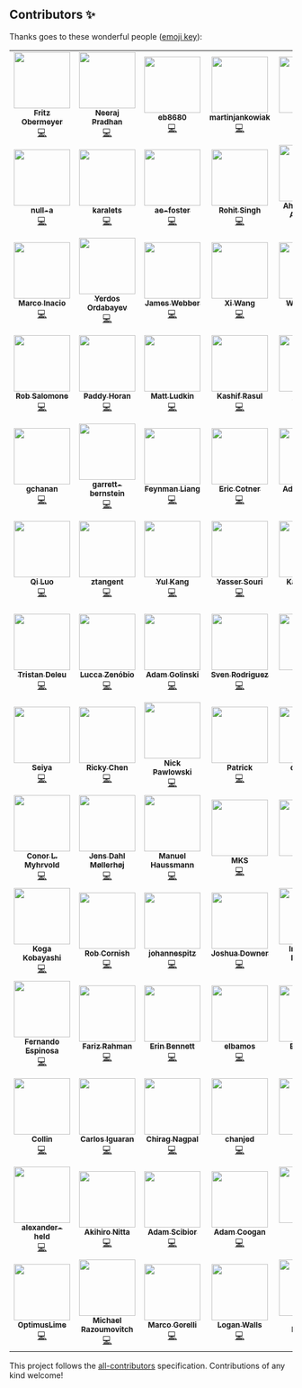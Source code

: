 
## Contributors ✨

Thanks goes to these wonderful people ([emoji key](https://allcontributors.org/docs/en/emoji-key)):

<!-- ALL-CONTRIBUTORS-LIST:START - Do not remove or modify this section -->
<!-- prettier-ignore-start -->
<!-- markdownlint-disable -->
<table>
  <tr>
    <td align="center"><a href="http://fritzo.org/"><img src="https://avatars0.githubusercontent.com/u/648532?v=4?s=100" width="100px;" alt=""/><br /><sub><b>Fritz Obermeyer</b></sub></a><br /><a href="https://github.com/pyro-ppl/pyro/commits?author=fritzo" title="Code">💻</a></td>
    <td align="center"><a href="https://github.com/neerajprad"><img src="https://avatars3.githubusercontent.com/u/1762463?v=4?s=100" width="100px;" alt=""/><br /><sub><b>Neeraj Pradhan</b></sub></a><br /><a href="https://github.com/pyro-ppl/pyro/commits?author=neerajprad" title="Code">💻</a></td>
    <td align="center"><a href="https://github.com/eb8680"><img src="https://avatars0.githubusercontent.com/u/2032320?v=4?s=100" width="100px;" alt=""/><br /><sub><b>eb8680</b></sub></a><br /><a href="https://github.com/pyro-ppl/pyro/commits?author=eb8680" title="Code">💻</a></td>
    <td align="center"><a href="https://github.com/martinjankowiak"><img src="https://avatars1.githubusercontent.com/u/22105218?v=4?s=100" width="100px;" alt=""/><br /><sub><b>martinjankowiak</b></sub></a><br /><a href="https://github.com/pyro-ppl/pyro/commits?author=martinjankowiak" title="Code">💻</a></td>
    <td align="center"><a href="http://jonathanpchen.com/"><img src="https://avatars2.githubusercontent.com/u/1869641?v=4?s=100" width="100px;" alt=""/><br /><sub><b>JP</b></sub></a><br /><a href="https://github.com/pyro-ppl/pyro/commits?author=jpchen" title="Code">💻</a></td>
    <td align="center"><a href="https://github.com/fehiepsi"><img src="https://avatars1.githubusercontent.com/u/4736342?v=4?s=100" width="100px;" alt=""/><br /><sub><b>Du Phan</b></sub></a><br /><a href="https://github.com/pyro-ppl/pyro/commits?author=fehiepsi" title="Code">💻</a></td>
    <td align="center"><a href="http://stefanwebb.me/"><img src="https://avatars3.githubusercontent.com/u/4926302?v=4?s=100" width="100px;" alt=""/><br /><sub><b>Stefan Webb</b></sub></a><br /><a href="https://github.com/pyro-ppl/pyro/commits?author=stefanwebb" title="Code">💻</a></td>
  </tr>
  <tr>
    <td align="center"><a href="https://paulhorsfall.co.uk/"><img src="https://avatars2.githubusercontent.com/u/9109012?v=4?s=100" width="100px;" alt=""/><br /><sub><b>null-a</b></sub></a><br /><a href="https://github.com/pyro-ppl/pyro/commits?author=null-a" title="Code">💻</a></td>
    <td align="center"><a href="https://github.com/karalets"><img src="https://avatars1.githubusercontent.com/u/1401135?v=4?s=100" width="100px;" alt=""/><br /><sub><b>karalets</b></sub></a><br /><a href="https://github.com/pyro-ppl/pyro/commits?author=karalets" title="Code">💻</a></td>
    <td align="center"><a href="https://github.com/ae-foster"><img src="https://avatars3.githubusercontent.com/u/6099494?v=4?s=100" width="100px;" alt=""/><br /><sub><b>ae-foster</b></sub></a><br /><a href="https://github.com/pyro-ppl/pyro/commits?author=ae-foster" title="Code">💻</a></td>
    <td align="center"><a href="http://rohitsingh.net/"><img src="https://avatars2.githubusercontent.com/u/1176099?v=4?s=100" width="100px;" alt=""/><br /><sub><b>Rohit Singh</b></sub></a><br /><a href="https://github.com/pyro-ppl/pyro/commits?author=rohitsingh0812" title="Code">💻</a></td>
    <td align="center"><a href="https://alsibahi.xyz/"><img src="https://avatars0.githubusercontent.com/u/1647846?v=4?s=100" width="100px;" alt=""/><br /><sub><b>Ahmad Salim Al-Sibahi</b></sub></a><br /><a href="https://github.com/pyro-ppl/pyro/commits?author=ahmadsalim" title="Code">💻</a></td>
    <td align="center"><a href="https://github.com/alicanb"><img src="https://avatars2.githubusercontent.com/u/1093846?v=4?s=100" width="100px;" alt=""/><br /><sub><b>Alican Bozkurt</b></sub></a><br /><a href="https://github.com/pyro-ppl/pyro/commits?author=alicanb" title="Code">💻</a></td>
    <td align="center"><a href="https://github.com/riversdark"><img src="https://avatars2.githubusercontent.com/u/8400133?v=4?s=100" width="100px;" alt=""/><br /><sub><b>Olivier Ma</b></sub></a><br /><a href="https://github.com/pyro-ppl/pyro/commits?author=riversdark" title="Code">💻</a></td>
  </tr>
  <tr>
    <td align="center"><a href="https://github.com/randommm"><img src="https://avatars1.githubusercontent.com/u/4267674?v=4?s=100" width="100px;" alt=""/><br /><sub><b>Marco Inacio</b></sub></a><br /><a href="https://github.com/pyro-ppl/pyro/commits?author=randommm" title="Code">💻</a></td>
    <td align="center"><a href="https://github.com/ordabayevy"><img src="https://avatars0.githubusercontent.com/u/50752571?v=4?s=100" width="100px;" alt=""/><br /><sub><b>Yerdos Ordabayev</b></sub></a><br /><a href="https://github.com/pyro-ppl/pyro/commits?author=ordabayevy" title="Code">💻</a></td>
    <td align="center"><a href="https://github.com/jamestwebber"><img src="https://avatars0.githubusercontent.com/u/963647?v=4?s=100" width="100px;" alt=""/><br /><sub><b>James Webber</b></sub></a><br /><a href="https://github.com/pyro-ppl/pyro/commits?author=jamestwebber" title="Code">💻</a></td>
    <td align="center"><a href="https://github.com/xidulu"><img src="https://avatars2.githubusercontent.com/u/26022201?v=4?s=100" width="100px;" alt=""/><br /><sub><b>Xi Wang</b></sub></a><br /><a href="https://github.com/pyro-ppl/pyro/commits?author=xidulu" title="Code">💻</a></td>
    <td align="center"><a href="https://www.cs.ubc.ca/~wsgh/"><img src="https://avatars2.githubusercontent.com/u/30051123?v=4?s=100" width="100px;" alt=""/><br /><sub><b>Will Harvey</b></sub></a><br /><a href="https://github.com/pyro-ppl/pyro/commits?author=wsgharvey" title="Code">💻</a></td>
    <td align="center"><a href="https://github.com/ucals"><img src="https://avatars2.githubusercontent.com/u/19690196?v=4?s=100" width="100px;" alt=""/><br /><sub><b>Carlos Souza</b></sub></a><br /><a href="https://github.com/pyro-ppl/pyro/commits?author=ucals" title="Code">💻</a></td>
    <td align="center"><a href="https://github.com/sleepy-owl"><img src="https://avatars1.githubusercontent.com/u/61391995?v=4?s=100" width="100px;" alt=""/><br /><sub><b>sleepy-owl</b></sub></a><br /><a href="https://github.com/pyro-ppl/pyro/commits?author=sleepy-owl" title="Code">💻</a></td>
  </tr>
  <tr>
    <td align="center"><a href="https://github.com/robsalomone"><img src="https://avatars0.githubusercontent.com/u/37037906?v=4?s=100" width="100px;" alt=""/><br /><sub><b>Rob Salomone</b></sub></a><br /><a href="https://github.com/pyro-ppl/pyro/commits?author=robsalomone" title="Code">💻</a></td>
    <td align="center"><a href="https://github.com/paddyhoran"><img src="https://avatars0.githubusercontent.com/u/5733408?v=4?s=100" width="100px;" alt=""/><br /><sub><b>Paddy Horan</b></sub></a><br /><a href="https://github.com/pyro-ppl/pyro/commits?author=paddyhoran" title="Code">💻</a></td>
    <td align="center"><a href="http://lancaster.ac.uk/~ludkinm/"><img src="https://avatars3.githubusercontent.com/u/28777642?v=4?s=100" width="100px;" alt=""/><br /><sub><b>Matt Ludkin</b></sub></a><br /><a href="https://github.com/pyro-ppl/pyro/commits?author=ludkinm" title="Code">💻</a></td>
    <td align="center"><a href="https://github.com/kashif"><img src="https://avatars0.githubusercontent.com/u/8100?v=4?s=100" width="100px;" alt=""/><br /><sub><b>Kashif Rasul</b></sub></a><br /><a href="https://github.com/pyro-ppl/pyro/commits?author=kashif" title="Code">💻</a></td>
    <td align="center"><a href="https://github.com/jburroni"><img src="https://avatars2.githubusercontent.com/u/2650090?v=4?s=100" width="100px;" alt=""/><br /><sub><b>jburroni</b></sub></a><br /><a href="https://github.com/pyro-ppl/pyro/commits?author=jburroni" title="Code">💻</a></td>
    <td align="center"><a href="http://www.iffsid.com/"><img src="https://avatars0.githubusercontent.com/u/1027018?v=4?s=100" width="100px;" alt=""/><br /><sub><b>iffsid</b></sub></a><br /><a href="https://github.com/pyro-ppl/pyro/commits?author=iffsid" title="Code">💻</a></td>
    <td align="center"><a href="https://github.com/gokceneraslan"><img src="https://avatars2.githubusercontent.com/u/1140359?v=4?s=100" width="100px;" alt=""/><br /><sub><b>Gökçen Eraslan</b></sub></a><br /><a href="https://github.com/pyro-ppl/pyro/commits?author=gokceneraslan" title="Code">💻</a></td>
  </tr>
  <tr>
    <td align="center"><a href="https://github.com/gchanan"><img src="https://avatars2.githubusercontent.com/u/3768583?v=4?s=100" width="100px;" alt=""/><br /><sub><b>gchanan</b></sub></a><br /><a href="https://github.com/pyro-ppl/pyro/commits?author=gchanan" title="Code">💻</a></td>
    <td align="center"><a href="https://github.com/garrett-bernstein"><img src="https://avatars3.githubusercontent.com/u/66318436?v=4?s=100" width="100px;" alt=""/><br /><sub><b>garrett-bernstein</b></sub></a><br /><a href="https://github.com/pyro-ppl/pyro/commits?author=garrett-bernstein" title="Code">💻</a></td>
    <td align="center"><a href="https://feynmanliang.com/"><img src="https://avatars2.githubusercontent.com/u/990069?v=4?s=100" width="100px;" alt=""/><br /><sub><b>Feynman Liang</b></sub></a><br /><a href="https://github.com/pyro-ppl/pyro/commits?author=feynmanliang" title="Code">💻</a></td>
    <td align="center"><a href="https://github.com/ecotner"><img src="https://avatars1.githubusercontent.com/u/10482181?v=4?s=100" width="100px;" alt=""/><br /><sub><b>Eric Cotner</b></sub></a><br /><a href="https://github.com/pyro-ppl/pyro/commits?author=ecotner" title="Code">💻</a></td>
    <td align="center"><a href="https://github.com/dwd31415"><img src="https://avatars3.githubusercontent.com/u/7027000?v=4?s=100" width="100px;" alt=""/><br /><sub><b>Adrian Dawid</b></sub></a><br /><a href="https://github.com/pyro-ppl/pyro/commits?author=dwd31415" title="Code">💻</a></td>
    <td align="center"><a href="https://github.com/dustinvtran"><img src="https://avatars1.githubusercontent.com/u/2569867?v=4?s=100" width="100px;" alt=""/><br /><sub><b>Dustin Tran</b></sub></a><br /><a href="https://github.com/pyro-ppl/pyro/commits?author=dustinvtran" title="Code">💻</a></td>
    <td align="center"><a href="https://github.com/dchudz"><img src="https://avatars0.githubusercontent.com/u/1222726?v=4?s=100" width="100px;" alt=""/><br /><sub><b>David Chudzicki</b></sub></a><br /><a href="https://github.com/pyro-ppl/pyro/commits?author=dchudz" title="Code">💻</a></td>
  </tr>
  <tr>
    <td align="center"><a href="http://www.linkedin.com/in/qiluopurdue"><img src="https://avatars1.githubusercontent.com/u/4761061?v=4?s=100" width="100px;" alt=""/><br /><sub><b>Qi Luo</b></sub></a><br /><a href="https://github.com/pyro-ppl/pyro/commits?author=Capri2014" title="Code">💻</a></td>
    <td align="center"><a href="https://github.com/ztangent"><img src="https://avatars0.githubusercontent.com/u/440935?v=4?s=100" width="100px;" alt=""/><br /><sub><b>ztangent</b></sub></a><br /><a href="https://github.com/pyro-ppl/pyro/commits?author=ztangent" title="Code">💻</a></td>
    <td align="center"><a href="https://www.neuroscience.cam.ac.uk/directory/profile.php?yulkang"><img src="https://avatars1.githubusercontent.com/u/6317521?v=4?s=100" width="100px;" alt=""/><br /><sub><b>Yul Kang</b></sub></a><br /><a href="https://github.com/pyro-ppl/pyro/commits?author=yulkang" title="Code">💻</a></td>
    <td align="center"><a href="http://yassersouri.github.io/"><img src="https://avatars3.githubusercontent.com/u/289031?v=4?s=100" width="100px;" alt=""/><br /><sub><b>Yasser Souri</b></sub></a><br /><a href="https://github.com/pyro-ppl/pyro/commits?author=yassersouri" title="Code">💻</a></td>
    <td align="center"><a href="https://github.com/yangky11"><img src="https://avatars2.githubusercontent.com/u/5431913?v=4?s=100" width="100px;" alt=""/><br /><sub><b>Kaiyu Yang</b></sub></a><br /><a href="https://github.com/pyro-ppl/pyro/commits?author=yangky11" title="Code">💻</a></td>
    <td align="center"><a href="https://github.com/vishwakftw"><img src="https://avatars2.githubusercontent.com/u/23639302?v=4?s=100" width="100px;" alt=""/><br /><sub><b>Vishwak Srinivasan</b></sub></a><br /><a href="https://github.com/pyro-ppl/pyro/commits?author=vishwakftw" title="Code">💻</a></td>
    <td align="center"><a href="https://github.com/varenick"><img src="https://avatars0.githubusercontent.com/u/30231498?v=4?s=100" width="100px;" alt=""/><br /><sub><b>Eugene Golikov</b></sub></a><br /><a href="https://github.com/pyro-ppl/pyro/commits?author=varenick" title="Code">💻</a></td>
  </tr>
  <tr>
    <td align="center"><a href="https://github.com/tristandeleu"><img src="https://avatars1.githubusercontent.com/u/2018752?v=4?s=100" width="100px;" alt=""/><br /><sub><b>Tristan Deleu</b></sub></a><br /><a href="https://github.com/pyro-ppl/pyro/commits?author=tristandeleu" title="Code">💻</a></td>
    <td align="center"><a href="https://github.com/themrzmaster"><img src="https://avatars1.githubusercontent.com/u/852747?v=4?s=100" width="100px;" alt=""/><br /><sub><b>Lucca Zenóbio</b></sub></a><br /><a href="https://github.com/pyro-ppl/pyro/commits?author=themrzmaster" title="Code">💻</a></td>
    <td align="center"><a href="http://adamgol.me/"><img src="https://avatars1.githubusercontent.com/u/6434262?v=4?s=100" width="100px;" alt=""/><br /><sub><b>Adam Golinski</b></sub></a><br /><a href="https://github.com/pyro-ppl/pyro/commits?author=talesa" title="Code">💻</a></td>
    <td align="center"><a href="https://github.com/svenrdz"><img src="https://avatars1.githubusercontent.com/u/23420779?v=4?s=100" width="100px;" alt=""/><br /><sub><b>Sven Rodriguez</b></sub></a><br /><a href="https://github.com/pyro-ppl/pyro/commits?author=svenrdz" title="Code">💻</a></td>
    <td align="center"><a href="https://github.com/simeneide"><img src="https://avatars0.githubusercontent.com/u/7136076?v=4?s=100" width="100px;" alt=""/><br /><sub><b>Simen</b></sub></a><br /><a href="https://github.com/pyro-ppl/pyro/commits?author=simeneide" title="Code">💻</a></td>
    <td align="center"><a href="https://github.com/shreyshahi"><img src="https://avatars0.githubusercontent.com/u/277878?v=4?s=100" width="100px;" alt=""/><br /><sub><b>Shrey Kumar Shahi</b></sub></a><br /><a href="https://github.com/pyro-ppl/pyro/commits?author=shreyshahi" title="Code">💻</a></td>
    <td align="center"><a href="https://github.com/sharrison5"><img src="https://avatars0.githubusercontent.com/u/28861239?v=4?s=100" width="100px;" alt=""/><br /><sub><b>sharrison5</b></sub></a><br /><a href="https://github.com/pyro-ppl/pyro/commits?author=sharrison5" title="Code">💻</a></td>
  </tr>
  <tr>
    <td align="center"><a href="https://github.com/seiyab"><img src="https://avatars0.githubusercontent.com/u/20365512?v=4?s=100" width="100px;" alt=""/><br /><sub><b>Seiya</b></sub></a><br /><a href="https://github.com/pyro-ppl/pyro/commits?author=seiyab" title="Code">💻</a></td>
    <td align="center"><a href="https://github.com/rtqichen"><img src="https://avatars2.githubusercontent.com/u/3375899?v=4?s=100" width="100px;" alt=""/><br /><sub><b>Ricky Chen</b></sub></a><br /><a href="https://github.com/pyro-ppl/pyro/commits?author=rtqichen" title="Code">💻</a></td>
    <td align="center"><a href="http://nickpawlowski.de/"><img src="https://avatars0.githubusercontent.com/u/2412413?v=4?s=100" width="100px;" alt=""/><br /><sub><b>Nick Pawlowski</b></sub></a><br /><a href="https://github.com/pyro-ppl/pyro/commits?author=pawni" title="Code">💻</a></td>
    <td align="center"><a href="https://github.com/patrickeganfoley"><img src="https://avatars1.githubusercontent.com/u/5103389?v=4?s=100" width="100px;" alt=""/><br /><sub><b>Patrick</b></sub></a><br /><a href="https://github.com/pyro-ppl/pyro/commits?author=patrickeganfoley" title="Code">💻</a></td>
    <td align="center"><a href="https://github.com/overshiki"><img src="https://avatars1.githubusercontent.com/u/8148439?v=4?s=100" width="100px;" alt=""/><br /><sub><b>overshiki</b></sub></a><br /><a href="https://github.com/pyro-ppl/pyro/commits?author=overshiki" title="Code">💻</a></td>
    <td align="center"><a href="https://github.com/ngoodman"><img src="https://avatars1.githubusercontent.com/u/461193?v=4?s=100" width="100px;" alt=""/><br /><sub><b>ngoodman</b></sub></a><br /><a href="https://github.com/pyro-ppl/pyro/commits?author=ngoodman" title="Code">💻</a></td>
    <td align="center"><a href="https://github.com/naruaway"><img src="https://avatars0.githubusercontent.com/u/2931577?v=4?s=100" width="100px;" alt=""/><br /><sub><b>naruaway</b></sub></a><br /><a href="https://github.com/pyro-ppl/pyro/commits?author=naruaway" title="Code">💻</a></td>
  </tr>
  <tr>
    <td align="center"><a href="http://www.linkedin.com/in/myhrvold"><img src="https://avatars2.githubusercontent.com/u/4527729?v=4?s=100" width="100px;" alt=""/><br /><sub><b>Conor L. Myhrvold</b></sub></a><br /><a href="https://github.com/pyro-ppl/pyro/commits?author=myhrvold" title="Code">💻</a></td>
    <td align="center"><a href="http://botxo.ai/"><img src="https://avatars3.githubusercontent.com/u/649188?v=4?s=100" width="100px;" alt=""/><br /><sub><b>Jens Dahl Møllerhøj</b></sub></a><br /><a href="https://github.com/pyro-ppl/pyro/commits?author=mollerhoj" title="Code">💻</a></td>
    <td align="center"><a href="https://github.com/manuelhaussmann"><img src="https://avatars3.githubusercontent.com/u/1485045?v=4?s=100" width="100px;" alt=""/><br /><sub><b>Manuel Haussmann</b></sub></a><br /><a href="https://github.com/pyro-ppl/pyro/commits?author=manuelhaussmann" title="Code">💻</a></td>
    <td align="center"><a href="https://github.com/m-k-S"><img src="https://avatars2.githubusercontent.com/u/13824448?v=4?s=100" width="100px;" alt=""/><br /><sub><b>MKS</b></sub></a><br /><a href="https://github.com/pyro-ppl/pyro/commits?author=m-k-S" title="Code">💻</a></td>
    <td align="center"><a href="http://www.robots.ox.ac.uk/~lsgs"><img src="https://avatars2.githubusercontent.com/u/20584660?v=4?s=100" width="100px;" alt=""/><br /><sub><b>lsgos</b></sub></a><br /><a href="https://github.com/pyro-ppl/pyro/commits?author=lsgos" title="Code">💻</a></td>
    <td align="center"><a href="https://github.com/lorenzkuhn"><img src="https://avatars2.githubusercontent.com/u/9898136?v=4?s=100" width="100px;" alt=""/><br /><sub><b>Lorenz Kuhn</b></sub></a><br /><a href="https://github.com/pyro-ppl/pyro/commits?author=lorenzkuhn" title="Code">💻</a></td>
    <td align="center"><a href="https://github.com/kenoung"><img src="https://avatars2.githubusercontent.com/u/16267427?v=4?s=100" width="100px;" alt=""/><br /><sub><b>Ken Oung</b></sub></a><br /><a href="https://github.com/pyro-ppl/pyro/commits?author=kenoung" title="Code">💻</a></td>
  </tr>
  <tr>
    <td align="center"><a href="https://kajyuuen.github.io/"><img src="https://avatars1.githubusercontent.com/u/15792784?v=4?s=100" width="100px;" alt=""/><br /><sub><b>Koga Kobayashi</b></sub></a><br /><a href="https://github.com/pyro-ppl/pyro/commits?author=kajyuuen" title="Code">💻</a></td>
    <td align="center"><a href="https://jrmcornish.github.io/"><img src="https://avatars3.githubusercontent.com/u/54708934?v=4?s=100" width="100px;" alt=""/><br /><sub><b>Rob Cornish</b></sub></a><br /><a href="https://github.com/pyro-ppl/pyro/commits?author=jrmcornish" title="Code">💻</a></td>
    <td align="center"><a href="https://www.linkedin.com/in/johannes-pitz/"><img src="https://avatars3.githubusercontent.com/u/18274476?v=4?s=100" width="100px;" alt=""/><br /><sub><b>johannespitz</b></sub></a><br /><a href="https://github.com/pyro-ppl/pyro/commits?author=johannespitz" title="Code">💻</a></td>
    <td align="center"><a href="https://github.com/jdowner"><img src="https://avatars0.githubusercontent.com/u/135210?v=4?s=100" width="100px;" alt=""/><br /><sub><b>Joshua Downer</b></sub></a><br /><a href="https://github.com/pyro-ppl/pyro/commits?author=jdowner" title="Code">💻</a></td>
    <td align="center"><a href="https://github.com/irustandi"><img src="https://avatars3.githubusercontent.com/u/468296?v=4?s=100" width="100px;" alt=""/><br /><sub><b>Indrayana Rustandi</b></sub></a><br /><a href="https://github.com/pyro-ppl/pyro/commits?author=irustandi" title="Code">💻</a></td>
    <td align="center"><a href="https://github.com/gpleiss"><img src="https://avatars0.githubusercontent.com/u/824157?v=4?s=100" width="100px;" alt=""/><br /><sub><b>Geoff Pleiss</b></sub></a><br /><a href="https://github.com/pyro-ppl/pyro/commits?author=gpleiss" title="Code">💻</a></td>
    <td align="center"><a href="https://gliptak.github.io/"><img src="https://avatars0.githubusercontent.com/u/50109?v=4?s=100" width="100px;" alt=""/><br /><sub><b>Gábor Lipták</b></sub></a><br /><a href="https://github.com/pyro-ppl/pyro/commits?author=gliptak" title="Code">💻</a></td>
  </tr>
  <tr>
    <td align="center"><a href="https://github.com/ferdavid1"><img src="https://avatars2.githubusercontent.com/u/4976877?v=4?s=100" width="100px;" alt=""/><br /><sub><b>Fernando Espinosa</b></sub></a><br /><a href="https://github.com/pyro-ppl/pyro/commits?author=ferdavid1" title="Code">💻</a></td>
    <td align="center"><a href="https://github.com/farizrahman4u"><img src="https://avatars0.githubusercontent.com/u/11006006?v=4?s=100" width="100px;" alt=""/><br /><sub><b>Fariz Rahman</b></sub></a><br /><a href="https://github.com/pyro-ppl/pyro/commits?author=farizrahman4u" title="Code">💻</a></td>
    <td align="center"><a href="https://github.com/erindb"><img src="https://avatars1.githubusercontent.com/u/7907603?v=4?s=100" width="100px;" alt=""/><br /><sub><b>Erin Bennett</b></sub></a><br /><a href="https://github.com/pyro-ppl/pyro/commits?author=erindb" title="Code">💻</a></td>
    <td align="center"><a href="https://www.linkedin.com/in/amoselberg/"><img src="https://avatars2.githubusercontent.com/u/10103420?v=4?s=100" width="100px;" alt=""/><br /><sub><b>elbamos</b></sub></a><br /><a href="https://github.com/pyro-ppl/pyro/commits?author=elbamos" title="Code">💻</a></td>
    <td align="center"><a href="https://github.com/edwinnglabs"><img src="https://avatars2.githubusercontent.com/u/43593379?v=4?s=100" width="100px;" alt=""/><br /><sub><b>Edwin Ng</b></sub></a><br /><a href="https://github.com/pyro-ppl/pyro/commits?author=edwinnglabs" title="Code">💻</a></td>
    <td align="center"><a href="http://www.offtopia.net/"><img src="https://avatars1.githubusercontent.com/u/591245?v=4?s=100" width="100px;" alt=""/><br /><sub><b>David Tolpin</b></sub></a><br /><a href="https://github.com/pyro-ppl/pyro/commits?author=dtolpin" title="Code">💻</a></td>
    <td align="center"><a href="https://bayesian.ml/"><img src="https://avatars1.githubusercontent.com/u/903245?v=4?s=100" width="100px;" alt=""/><br /><sub><b>Nikolaos</b></sub></a><br /><a href="https://github.com/pyro-ppl/pyro/commits?author=daydreamt" title="Code">💻</a></td>
  </tr>
  <tr>
    <td align="center"><a href="https://github.com/collincchoy"><img src="https://avatars0.githubusercontent.com/u/22418768?v=4?s=100" width="100px;" alt=""/><br /><sub><b>Collin</b></sub></a><br /><a href="https://github.com/pyro-ppl/pyro/commits?author=collincchoy" title="Code">💻</a></td>
    <td align="center"><a href="https://github.com/ciguaran"><img src="https://avatars3.githubusercontent.com/u/7143580?v=4?s=100" width="100px;" alt=""/><br /><sub><b>Carlos Iguaran</b></sub></a><br /><a href="https://github.com/pyro-ppl/pyro/commits?author=ciguaran" title="Code">💻</a></td>
    <td align="center"><a href="https://github.com/chiragnagpal"><img src="https://avatars3.githubusercontent.com/u/4943802?v=4?s=100" width="100px;" alt=""/><br /><sub><b>Chirag Nagpal</b></sub></a><br /><a href="https://github.com/pyro-ppl/pyro/commits?author=chiragnagpal" title="Code">💻</a></td>
    <td align="center"><a href="https://github.com/chanjed"><img src="https://avatars1.githubusercontent.com/u/4177795?v=4?s=100" width="100px;" alt=""/><br /><sub><b>chanjed</b></sub></a><br /><a href="https://github.com/pyro-ppl/pyro/commits?author=chanjed" title="Code">💻</a></td>
    <td align="center"><a href="https://www.linkedin.com/in/christianfperez/"><img src="https://avatars2.githubusercontent.com/u/2013379?v=4?s=100" width="100px;" alt=""/><br /><sub><b>cfperez</b></sub></a><br /><a href="https://github.com/pyro-ppl/pyro/commits?author=cfperez" title="Code">💻</a></td>
    <td align="center"><a href="https://github.com/c0nn3r"><img src="https://avatars2.githubusercontent.com/u/6255953?v=4?s=100" width="100px;" alt=""/><br /><sub><b>Conner Vercellino</b></sub></a><br /><a href="https://github.com/pyro-ppl/pyro/commits?author=c0nn3r" title="Code">💻</a></td>
    <td align="center"><a href="https://github.com/brettkoonce"><img src="https://avatars2.githubusercontent.com/u/11281814?v=4?s=100" width="100px;" alt=""/><br /><sub><b>brett koonce</b></sub></a><br /><a href="https://github.com/pyro-ppl/pyro/commits?author=brettkoonce" title="Code">💻</a></td>
  </tr>
  <tr>
    <td align="center"><a href="https://github.com/alexander-held"><img src="https://avatars0.githubusercontent.com/u/45009355?v=4?s=100" width="100px;" alt=""/><br /><sub><b>alexander-held</b></sub></a><br /><a href="https://github.com/pyro-ppl/pyro/commits?author=alexander-held" title="Code">💻</a></td>
    <td align="center"><a href="https://www.linkedin.com/in/akihironitta/"><img src="https://avatars0.githubusercontent.com/u/20610905?v=4?s=100" width="100px;" alt=""/><br /><sub><b>Akihiro Nitta</b></sub></a><br /><a href="https://github.com/pyro-ppl/pyro/commits?author=akihironitta" title="Code">💻</a></td>
    <td align="center"><a href="https://www.cs.ubc.ca/~ascibior/"><img src="https://avatars1.githubusercontent.com/u/3524715?v=4?s=100" width="100px;" alt=""/><br /><sub><b>Adam Scibior</b></sub></a><br /><a href="https://github.com/pyro-ppl/pyro/commits?author=adscib" title="Code">💻</a></td>
    <td align="center"><a href="http://inspirehep.net/author/profile/A.Coogan.1"><img src="https://avatars1.githubusercontent.com/u/2023222?v=4?s=100" width="100px;" alt=""/><br /><sub><b>Adam Coogan</b></sub></a><br /><a href="https://github.com/pyro-ppl/pyro/commits?author=adam-coogan" title="Code">💻</a></td>
    <td align="center"><a href="https://im.perhapsbay.es/"><img src="https://avatars2.githubusercontent.com/u/3909933?v=4?s=100" width="100px;" alt=""/><br /><sub><b>Sanyam Kapoor</b></sub></a><br /><a href="https://github.com/pyro-ppl/pyro/commits?author=activatedgeek" title="Code">💻</a></td>
    <td align="center"><a href="https://abhinavsagar.github.io/"><img src="https://avatars0.githubusercontent.com/u/40603139?v=4?s=100" width="100px;" alt=""/><br /><sub><b>Abhinav Sagar</b></sub></a><br /><a href="https://github.com/pyro-ppl/pyro/commits?author=abhinavsagar" title="Code">💻</a></td>
    <td align="center"><a href="https://ssnl.github.io/"><img src="https://avatars2.githubusercontent.com/u/5674597?v=4?s=100" width="100px;" alt=""/><br /><sub><b>Tongzhou Wang</b></sub></a><br /><a href="https://github.com/pyro-ppl/pyro/commits?author=SsnL" title="Code">💻</a></td>
  </tr>
  <tr>
    <td align="center"><a href="https://github.com/OptimusLime"><img src="https://avatars2.githubusercontent.com/u/1204790?v=4?s=100" width="100px;" alt=""/><br /><sub><b>OptimusLime</b></sub></a><br /><a href="https://github.com/pyro-ppl/pyro/commits?author=OptimusLime" title="Code">💻</a></td>
    <td align="center"><a href="https://github.com/MichaelRazum"><img src="https://avatars2.githubusercontent.com/u/6819881?v=4?s=100" width="100px;" alt=""/><br /><sub><b>Michael Razoumovitch</b></sub></a><br /><a href="https://github.com/pyro-ppl/pyro/commits?author=MichaelRazum" title="Code">💻</a></td>
    <td align="center"><a href="https://github.com/MarcoGorelli"><img src="https://avatars2.githubusercontent.com/u/33491632?v=4?s=100" width="100px;" alt=""/><br /><sub><b>Marco Gorelli</b></sub></a><br /><a href="https://github.com/pyro-ppl/pyro/commits?author=MarcoGorelli" title="Code">💻</a></td>
    <td align="center"><a href="https://github.com/LoganWalls"><img src="https://avatars3.githubusercontent.com/u/2934282?v=4?s=100" width="100px;" alt=""/><br /><sub><b>Logan Walls</b></sub></a><br /><a href="https://github.com/pyro-ppl/pyro/commits?author=LoganWalls" title="Code">💻</a></td>
    <td align="center"><a href="https://jamesmalcolm.me/"><img src="https://avatars3.githubusercontent.com/u/11827022?v=4?s=100" width="100px;" alt=""/><br /><sub><b>James Malcolm</b></sub></a><br /><a href="https://github.com/pyro-ppl/pyro/commits?author=JamesTrick" title="Code">💻</a></td>
    <td align="center"><a href="https://github.com/BartKeulen"><img src="https://avatars0.githubusercontent.com/u/9904413?v=4?s=100" width="100px;" alt=""/><br /><sub><b>Bart Keulen</b></sub></a><br /><a href="https://github.com/pyro-ppl/pyro/commits?author=BartKeulen" title="Code">💻</a></td>
  </tr>
</table>

<!-- markdownlint-restore -->
<!-- prettier-ignore-end -->

<!-- ALL-CONTRIBUTORS-LIST:END -->

This project follows the [all-contributors](https://github.com/all-contributors/all-contributors) specification. Contributions of any kind welcome!